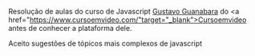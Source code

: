 Resolução de aulas do curso de Javascript <a href="https://github.com/gustavoguanabara">Gustavo Guanabara</a> do <a href="https://www.cursoemvideo.com/"target="_blank">Cursoemvideo</a> antes de conhecer a plataforma dele.

Aceito sugestões de tópicos mais complexos de javascript
